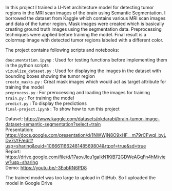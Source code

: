 In this project I trained a U-Net architecture model for detecting tumor regions in the MRI scan images of the brain using Semantic Segmentation. I borrowed the dataset from Kaggle which contains various MRI scan images and data of the tumor region. Mask images were created which is basically creating ground truth images using the segmentation data. Preprocessing techniques were applied before training the model. Final result is a colormap image with detected tumor regions labeled with a different color.

The project contains following scripts and notebooks:

`doucumentation.ipynp`  : Used for testing functions before implementing them in the python scripts<br>
`vizualize_dataset.py`  : Used for displaying the images in the dataset with bounding boxes showing the tumor region<br>
`create_masks.py`       : Creat mask images which would act as target attribute for training the model<br>
`preprocess.py`         : For prerocessing and loading the images for training<br>
`train.py`              : For training the model<br>
`predict.py`            : To display the predictions<br>
`final-project.ipynb`   : To show how to run this project

Dataset: https://www.kaggle.com/datasets/pkdarabi/brain-tumor-image-dataset-semantic-segmentation?select=train<br>
Presentation: https://docs.google.com/presentation/d/1NWWjN8O9xHF__m79rCFwqI_byLDv7sYF/edit?usp=sharing&ouid=106661166248148569804&rtpof=true&sd=true<br>
Report: https://drive.google.com/file/d/17aovJlcu1gaIkN1KiB72GDWeAGqFn4hM/view?usp=sharing<br>
Demo: https://youtu.be/-3EobRN6PD8<br>

The trained model was too large to upload in GitHub. So I uploaded the model in Google Drive
